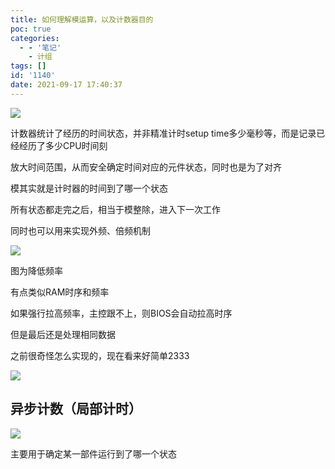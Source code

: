 ```yaml
---
title: 如何理解模运算，以及计数器目的
poc: true
categories:
  - - '笔记'
    - 计组
tags: []
id: '1140'
date: 2021-09-17 17:40:37
---
```


![](https://raw.githubusercontent.com/Valkierja/ALLPIC/main/img/202303172123683.png)

计数器统计了经历的时间状态，并非精准计时setup time多少毫秒等，而是记录已经经历了多少CPU时间刻

放大时间范围，从而安全确定时间对应的元件状态，同时也是为了对齐

模其实就是计时器的时间到了哪一个状态

所有状态都走完之后，相当于模整除，进入下一次工作

同时也可以用来实现外频、倍频机制

![](https://www.ksroido.art/wp-content/uploads/2021/09/image-85.png)

图为降低频率

有点类似RAM时序和频率

如果强行拉高频率，主控跟不上，则BIOS会自动拉高时序

但是最后还是处理相同数据

之前很奇怪怎么实现的，现在看来好简单2333

![](https://www.ksroido.art/wp-content/uploads/2021/09/image-88.png)

## 异步计数（局部计时）

![](https://www.ksroido.art/wp-content/uploads/2021/09/image-86.png)

主要用于确定某一部件运行到了哪一个状态